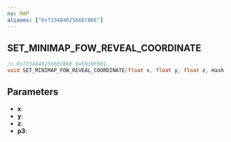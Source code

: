 ```yaml
---
ns: MAP
aliases: ["0x73348402566ECB6E"]
---
```

## SET_MINIMAP_FOW_REVEAL_COORDINATE

```c
// 0x73348402566ECB6E 0xE010F081
void SET_MINIMAP_FOW_REVEAL_COORDINATE(float x, float y, float z, Hash p3);
```

## Parameters
* **x**:
* **y**:
* **z**:
* **p3**:
